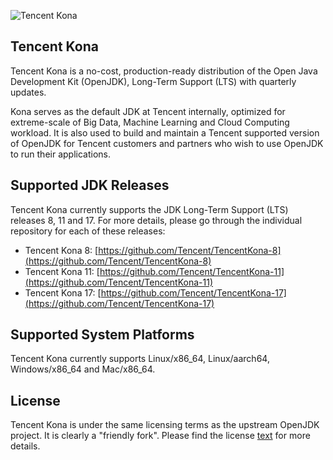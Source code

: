 ![Tencent Kona](https://user-images.githubusercontent.com/56812395/68106974-413b0700-ff1e-11e9-9128-ab1ad57283d1.png)
## Tencent Kona
Tencent Kona is a no-cost, production-ready distribution of the Open Java Development Kit (OpenJDK), Long-Term Support (LTS) with quarterly updates.

Kona serves as the default JDK at Tencent internally, optimized for extreme-scale of Big Data, Machine Learning and Cloud Computing workload. It is also used to build and maintain a Tencent supported version of OpenJDK for Tencent customers and partners who wish to use OpenJDK to run their applications.

## Supported JDK Releases

Tencent Kona currently supports the JDK Long-Term Support (LTS) releases 8, 11 and 17.
For more details, please go through the individual repository for each of these releases:

- Tencent Kona 8: [https://github.com/Tencent/TencentKona-8](https://github.com/Tencent/TencentKona-8)
- Tencent Kona 11: [https://github.com/Tencent/TencentKona-11](https://github.com/Tencent/TencentKona-11)
- Tencent Kona 17: [https://github.com/Tencent/TencentKona-17](https://github.com/Tencent/TencentKona-17)

## Supported System Platforms

Tencent Kona currently supports Linux/x86_64, Linux/aarch64, Windows/x86_64 and Mac/x86_64.

## License

Tencent Kona is under the same licensing terms as the upstream OpenJDK project. It is clearly a "friendly fork". Please find the license [text](https://tencent.github.io/konajdk/LICENSE) for more details.
